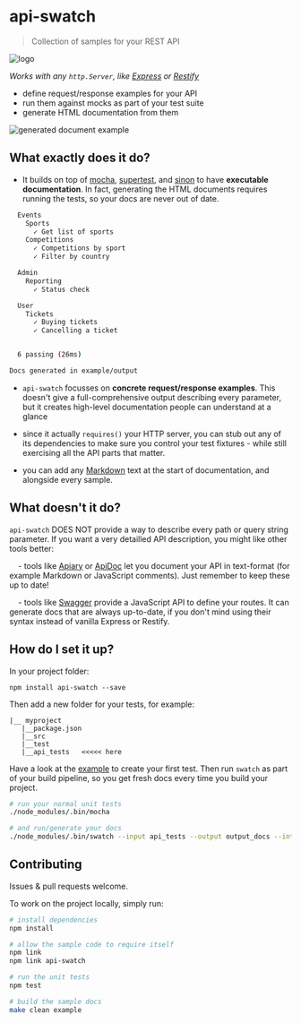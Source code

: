 
# api-swatch

> Collection of samples for your REST API

![logo](https://raw.github.com/rprieto/api-swatch/master/media/logo.png)

*Works with any `http.Server`, like [Express](https://github.com/visionmedia/express) or [Restify](https://github.com/mcavage/node-restify)*

- define request/response examples for your API
- run them against mocks as part of your test suite
- generate HTML documentation from them

![generated document example](https://raw.github.com/rprieto/api-swatch/master/media/output.png)

## What exactly does it do?

- It builds on top of [mocha](https://github.com/visionmedia/mocha), [supertest](https://github.com/visionmedia/supertest), and [sinon](http://sinonjs.org) to have **executable documentation**. In fact, generating the HTML documents requires running the tests, so your docs are never out of date.

```bash
  Events
    Sports
      ✓ Get list of sports
    Competitions
      ✓ Competitions by sport
      ✓ Filter by country

  Admin
    Reporting
      ✓ Status check

  User
    Tickets
      ✓ Buying tickets
      ✓ Cancelling a ticket


  6 passing (26ms)

Docs generated in example/output
```

- `api-swatch` focusses on **concrete request/response examples**. This doesn't give a full-comprehensive output describing every parameter, but it creates high-level documentation people can understand at a glance

- since it actually `requires()` your HTTP server, you can stub out any of its dependencies to make sure you control your test fixtures - while still exercising all the API parts that matter.

- you can add any [Markdown](daringfireball.net/projects/markdown/) text at the start of documentation, and alongside every sample.

## What doesn't it do?

`api-swatch` DOES NOT provide a way to describe every path or query string parameter. If you want a very detailled API description, you might like other tools better:

&nbsp;&nbsp;&nbsp;&nbsp;- tools like [Apiary](http://apiary.io) or [ApiDoc](http://apidocjs.com) let you document your API in text-format (for example Markdown or JavaScript comments). Just remember to keep these up to date!

&nbsp;&nbsp;&nbsp;&nbsp;- tools like [Swagger](http://developers.helloreverb.com/swagger/) provide a JavaScript API to define your routes. It can generate docs that are always up-to-date, if you don't mind using their syntax instead of vanilla Express or Restify.

## How do I set it up?

In your project folder:

```
npm install api-swatch --save
```

Then add a new folder for your tests, for example:

```
|__ myproject
   |__package.json
   |__src
   |__test
   |__api_tests   <<<<< here
```

Have a look at the [example](http://github.com/rprieto/api-swatch/blob/master/example) to create your first test. Then run `swatch` as part of your build pipeline, so you get fresh docs every time you build your project.

```bash
# run your normal unit tests
./node_modules/.bin/mocha

# and run/generate your docs
./node_modules/.bin/swatch --input api_tests --output output_docs --intro introduction.md
```

## Contributing

Issues & pull requests welcome.

To work on the project locally, simply run:

```bash
# install dependencies
npm install

# allow the sample code to require itself
npm link
npm link api-swatch

# run the unit tests
npm test

# build the sample docs
make clean example
```
